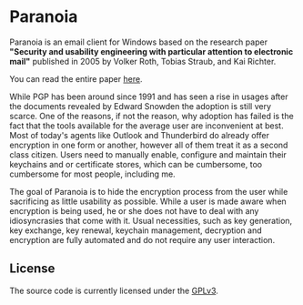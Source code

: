 # Paranoia

Paranoia is an email client for Windows based on the research paper **"Security and usability engineering with particular attention to electronic mail"** published in 
2005 by Volker Roth, Tobias Straub, and Kai Richter.

You can read the entire paper [here](http://www.volkerroth.com/download/Roth2005c.pdf).

While PGP has been around since 1991 and has seen a rise in usages after the documents revealed by Edward Snowden the adoption is still very scarce.
One of the reasons, if not the reason, why adoption has failed is the fact that the tools available for the average user are inconvenient at best.
Most of today's agents like Outlook and Thunderbird do already offer encryption in one form or another, however all of them treat it as a second class citizen.
Users need to manually enable, configure and maintain their keychains and or certificate stores, which can be cumbersome, too cumbersome for most people, including me.


The goal of Paranoia is to hide the encryption process from the user while sacrificing as little usability as possible.
While a user is made aware when encryption is being used, he or she does not have to deal with any idiosyncrasies that come with it.
Usual necessities, such as key generation, key exchange, key renewal, keychain management, decryption and encryption are fully automated and do not require any user interaction.

## License

The source code is currently licensed under the [GPLv3](http://www.gnu.org/licenses/gpl.html).
